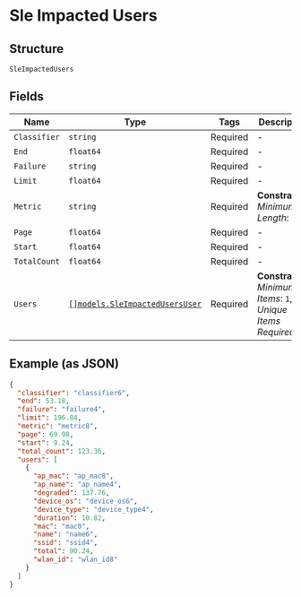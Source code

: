 
# Sle Impacted Users

## Structure

`SleImpactedUsers`

## Fields

| Name | Type | Tags | Description |
|  --- | --- | --- | --- |
| `Classifier` | `string` | Required | - |
| `End` | `float64` | Required | - |
| `Failure` | `string` | Required | - |
| `Limit` | `float64` | Required | - |
| `Metric` | `string` | Required | **Constraints**: *Minimum Length*: `1` |
| `Page` | `float64` | Required | - |
| `Start` | `float64` | Required | - |
| `TotalCount` | `float64` | Required | - |
| `Users` | [`[]models.SleImpactedUsersUser`](../../doc/models/sle-impacted-users-user.md) | Required | **Constraints**: *Minimum Items*: `1`, *Unique Items Required* |

## Example (as JSON)

```json
{
  "classifier": "classifier6",
  "end": 53.18,
  "failure": "failure4",
  "limit": 196.84,
  "metric": "metric8",
  "page": 69.98,
  "start": 9.24,
  "total_count": 123.36,
  "users": [
    {
      "ap_mac": "ap_mac8",
      "ap_name": "ap_name4",
      "degraded": 137.76,
      "device_os": "device_os6",
      "device_type": "device_type4",
      "duration": 10.82,
      "mac": "mac0",
      "name": "name6",
      "ssid": "ssid4",
      "total": 90.24,
      "wlan_id": "wlan_id8"
    }
  ]
}
```

